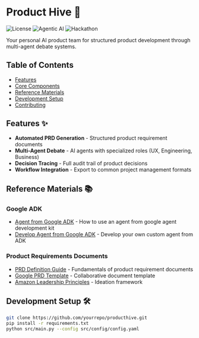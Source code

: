 # Product Hive 🐝
![License](https://img.shields.io/badge/License-MIT-blue.svg)
![Agentic AI](https://img.shields.io/badge/PRD_State-Active-green.svg)
![Hackathon](https://googlecloudmultiagents.devpost.com/)

Your personal AI product team for structured product development through multi-agent debate systems.

## Table of Contents
- [Features](#features)
- [Core Components](#core-components)
- [Reference Materials](#reference-materials)
- [Development Setup](#development-setup)
- [Contributing](#contributing)

## Features ✨
- **Automated PRD Generation** - Structured product requirement documents
- **Multi-Agent Debate** - AI agents with specialized roles (UX, Engineering, Business)
- **Decision Tracing** - Full audit trail of product decisions
- **Workflow Integration** - Export to common project management formats

## Reference Materials 📚
### Google ADK
- [Agent from Google ADK](https://cloud.google.com/vertex-ai/generative-ai/docs/agent-engine/use/adk) - How to use an agent from google agent development kit
- [Develop Agent from Google ADK](https://cloud.google.com/vertex-ai/generative-ai/docs/agent-engine/develop/adk) - Develop your own custom agent from ADK
### Product Requirements Documents
- [PRD Definition Guide](https://www.rocketblocks.me/blog/what-is-a-prd.php) - Fundamentals of product requirement documents
- [Google PRD Template](https://docs.google.com/document/d/1zswpYoo3jooC1jK1VceRGrHbjiGxwVvR2ll6PEHKVJk/edit) - Collaborative document template
- [Amazon Leadership Principles](https://www.amazon.jobs/content/en/our-workplace/leadership-principles) - Ideation framework

## Development Setup 🛠️
```bash
git clone https://github.com/yourrepo/producthive.git
pip install -r requirements.txt
python src/main.py --config src/config/config.yaml
```
